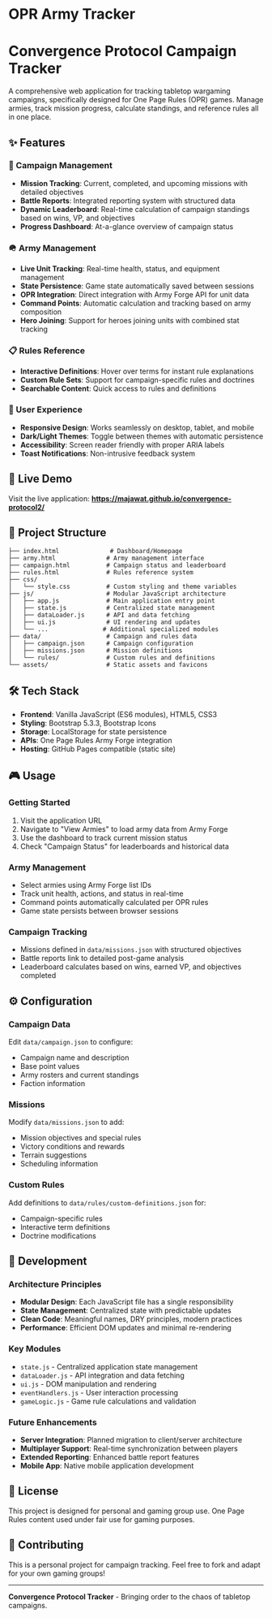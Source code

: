 # OPR Army Tracker

# Convergence Protocol Campaign Tracker

A comprehensive web application for tracking tabletop wargaming campaigns, specifically designed for One Page Rules (OPR) games. Manage armies, track mission progress, calculate standings, and reference rules all in one place.

## ✨ Features

### 🎯 Campaign Management

- **Mission Tracking**: Current, completed, and upcoming missions with detailed objectives
- **Battle Reports**: Integrated reporting system with structured data
- **Dynamic Leaderboard**: Real-time calculation of campaign standings based on wins, VP, and objectives
- **Progress Dashboard**: At-a-glance overview of campaign status

### 🪖 Army Management

- **Live Unit Tracking**: Real-time health, status, and equipment management
- **State Persistence**: Game state automatically saved between sessions
- **OPR Integration**: Direct integration with Army Forge API for unit data
- **Command Points**: Automatic calculation and tracking based on army composition
- **Hero Joining**: Support for heroes joining units with combined stat tracking

### 📋 Rules Reference

- **Interactive Definitions**: Hover over terms for instant rule explanations
- **Custom Rule Sets**: Support for campaign-specific rules and doctrines
- **Searchable Content**: Quick access to rules and definitions

### 🎨 User Experience

- **Responsive Design**: Works seamlessly on desktop, tablet, and mobile
- **Dark/Light Themes**: Toggle between themes with automatic persistence
- **Accessibility**: Screen reader friendly with proper ARIA labels
- **Toast Notifications**: Non-intrusive feedback system

## 🚀 Live Demo

Visit the live application: **https://majawat.github.io/convergence-protocol2/**

## 📁 Project Structure

```
├── index.html              # Dashboard/Homepage
├── army.html              # Army management interface
├── campaign.html          # Campaign status and leaderboard
├── rules.html             # Rules reference system
├── css/
│   └── style.css          # Custom styling and theme variables
├── js/                    # Modular JavaScript architecture
│   ├── app.js             # Main application entry point
│   ├── state.js           # Centralized state management
│   ├── dataLoader.js      # API and data fetching
│   ├── ui.js              # UI rendering and updates
│   └── ...               # Additional specialized modules
├── data/                  # Campaign and rules data
│   ├── campaign.json      # Campaign configuration
│   ├── missions.json      # Mission definitions
│   └── rules/             # Custom rules and definitions
└── assets/                # Static assets and favicons
```

## 🛠️ Tech Stack

- **Frontend**: Vanilla JavaScript (ES6 modules), HTML5, CSS3
- **Styling**: Bootstrap 5.3.3, Bootstrap Icons
- **Storage**: LocalStorage for state persistence
- **APIs**: One Page Rules Army Forge integration
- **Hosting**: GitHub Pages compatible (static site)

## 🎮 Usage

### Getting Started

1. Visit the application URL
2. Navigate to "View Armies" to load army data from Army Forge
3. Use the dashboard to track current mission status
4. Check "Campaign Status" for leaderboards and historical data

### Army Management

- Select armies using Army Forge list IDs
- Track unit health, actions, and status in real-time
- Command points automatically calculated per OPR rules
- Game state persists between browser sessions

### Campaign Tracking

- Missions defined in `data/missions.json` with structured objectives
- Battle reports link to detailed post-game analysis
- Leaderboard calculates based on wins, earned VP, and objectives completed

## ⚙️ Configuration

### Campaign Data

Edit `data/campaign.json` to configure:

- Campaign name and description
- Base point values
- Army rosters and current standings
- Faction information

### Missions

Modify `data/missions.json` to add:

- Mission objectives and special rules
- Victory conditions and rewards
- Terrain suggestions
- Scheduling information

### Custom Rules

Add definitions to `data/rules/custom-definitions.json` for:

- Campaign-specific rules
- Interactive term definitions
- Doctrine modifications

## 🔧 Development

### Architecture Principles

- **Modular Design**: Each JavaScript file has a single responsibility
- **State Management**: Centralized state with predictable updates
- **Clean Code**: Meaningful names, DRY principles, modern practices
- **Performance**: Efficient DOM updates and minimal re-rendering

### Key Modules

- `state.js` - Centralized application state management
- `dataLoader.js` - API integration and data fetching
- `ui.js` - DOM manipulation and rendering
- `eventHandlers.js` - User interaction processing
- `gameLogic.js` - Game rule calculations and validation

### Future Enhancements

- **Server Integration**: Planned migration to client/server architecture
- **Multiplayer Support**: Real-time synchronization between players
- **Extended Reporting**: Enhanced battle report features
- **Mobile App**: Native mobile application development

## 📄 License

This project is designed for personal and gaming group use. One Page Rules content used under fair use for gaming purposes.

## 🤝 Contributing

This is a personal project for campaign tracking. Feel free to fork and adapt for your own gaming groups!

---

**Convergence Protocol Tracker** - Bringing order to the chaos of tabletop campaigns.
